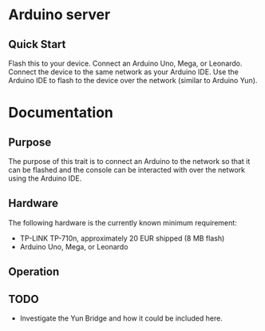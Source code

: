 Arduino server
==============

Quick Start
-----------

Flash this to your device. Connect an Arduino Uno, Mega, or Leonardo. Connect the device to the same network as your Arduino IDE. Use the Arduino IDE to flash to the device over the network (similar to Arduino Yun).

Documentation
=============

Purpose
-------

The purpose of this trait is to connect an Arduino to the network so that it can be flashed and the console can be interacted with over the network using the Arduino IDE.

Hardware
--------

The following hardware is the currently known minimum requirement:
- TP-LINK TP-710n, approximately 20 EUR shipped (8 MB flash)
- Arduino Uno, Mega, or Leonardo

Operation
---------

TODO
----

* Investigate the Yun Bridge and how it could be included here.
